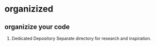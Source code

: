 # organizized
## organizize your code
1. Dedicated Depository 
Separate directory for research and inspiration.
